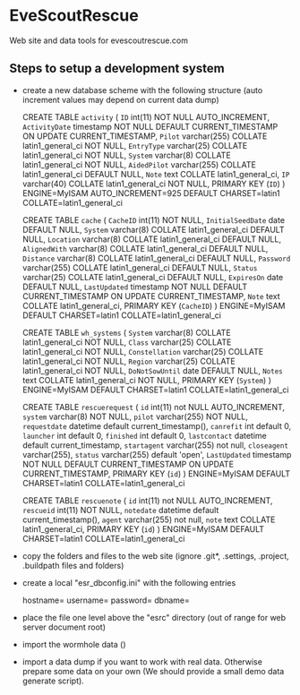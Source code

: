# EveScoutRescue
Web site and data tools for evescoutrescue.com

Steps to setup a development system
-----------------------------------

* create a new database scheme with the following structure (auto increment values may depend on current data dump)

    CREATE TABLE `activity` (
     `ID` int(11) NOT NULL AUTO_INCREMENT,
     `ActivityDate` timestamp NOT NULL DEFAULT CURRENT_TIMESTAMP ON UPDATE CURRENT_TIMESTAMP,
     `Pilot` varchar(255) COLLATE latin1_general_ci NOT NULL,
     `EntryType` varchar(25) COLLATE latin1_general_ci NOT NULL,
     `System` varchar(8) COLLATE latin1_general_ci NOT NULL,
     `AidedPilot` varchar(255) COLLATE latin1_general_ci DEFAULT NULL,
     `Note` text COLLATE latin1_general_ci,
     `IP` varchar(40) COLLATE latin1_general_ci NOT NULL,
     PRIMARY KEY (`ID`)
    ) ENGINE=MyISAM AUTO_INCREMENT=925 DEFAULT CHARSET=latin1 COLLATE=latin1_general_ci

    CREATE TABLE `cache` (
     `CacheID` int(11) NOT NULL,
     `InitialSeedDate` date DEFAULT NULL,
     `System` varchar(8) COLLATE latin1_general_ci DEFAULT NULL,
     `Location` varchar(8) COLLATE latin1_general_ci DEFAULT NULL,
     `AlignedWith` varchar(8) COLLATE latin1_general_ci DEFAULT NULL,
     `Distance` varchar(8) COLLATE latin1_general_ci DEFAULT NULL,
     `Password` varchar(255) COLLATE latin1_general_ci DEFAULT NULL,
     `Status` varchar(25) COLLATE latin1_general_ci DEFAULT NULL,
     `ExpiresOn` date DEFAULT NULL,
     `LastUpdated` timestamp NOT NULL DEFAULT CURRENT_TIMESTAMP ON UPDATE CURRENT_TIMESTAMP,
     `Note` text COLLATE latin1_general_ci,
     PRIMARY KEY (`CacheID`)
    ) ENGINE=MyISAM DEFAULT CHARSET=latin1 COLLATE=latin1_general_ci

    CREATE TABLE `wh_systems` (
     `System` varchar(8) COLLATE latin1_general_ci NOT NULL,
     `Class` varchar(25) COLLATE latin1_general_ci NOT NULL,
     `Constellation` varchar(25) COLLATE latin1_general_ci NOT NULL,
     `Region` varchar(25) COLLATE latin1_general_ci NOT NULL,
     `DoNotSowUntil` date DEFAULT NULL,
     `Notes` text COLLATE latin1_general_ci NOT NULL,
     PRIMARY KEY (`System`)
    ) ENGINE=MyISAM DEFAULT CHARSET=latin1 COLLATE=latin1_general_ci
    
    CREATE TABLE `rescuerequest` (
      `id` int(11) not NULL AUTO_INCREMENT,
      `system` varchar(8) NOT NULL,
      `pilot` varchar(255) NOT NULL,
      `requestdate` datetime default current_timestamp(),
      `canrefit` int default 0,
      `launcher` int default 0,
      `finished` int default 0,
      `lastcontact` datetime default current_timestamp,
      `startagent` varchar(255) not null,
      `closeagent` varchar(255),
      `status` varchar(255) default 'open',
      `LastUpdated` timestamp NOT NULL DEFAULT CURRENT_TIMESTAMP ON UPDATE CURRENT_TIMESTAMP,
       PRIMARY KEY (`id`)
     ) ENGINE=MyISAM DEFAULT CHARSET=latin1 COLLATE=latin1_general_ci

    CREATE TABLE `rescuenote` (
      `id` int(11) not NULL AUTO_INCREMENT,
      `rescueid` int(11) NOT NULL,
      `notedate` datetime default current_timestamp(),
      `agent` varchar(255) not null,
      `note` text COLLATE latin1_general_ci,
       PRIMARY KEY (`id`)
     ) ENGINE=MyISAM DEFAULT CHARSET=latin1 COLLATE=latin1_general_ci

* copy the folders and files to the web site (ignore .git*, .settings, .project, .buildpath files and folders)

* create a local "esr_dbconfig.ini" with the following entries

    hostname=<dbHostname>
    username=<dbUserName>
    password=<dbPasswd>
    dbname=<databaseName>
    
* place the file one level above the "esrc" directory (out of range for web server document root)

* import the wormhole data ()

* import a data dump if you want to work with real data. Otherwise prepare some data on your own (We should provide a small demo data generate script). 
